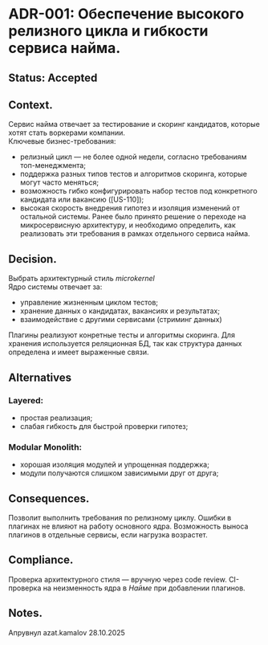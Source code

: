 # ADR-001: Обеспечение высокого релизного цикла и гибкости сервиса найма.

## Status: Accepted

## Context. 

Сервис найма отвечает за тестирование и скоринг кандидатов, которые хотят стать воркерами компании.  
Ключевые бизнес-требования:
- релизный цикл — не более одной недели, согласно требованиям топ-менеджмента;
- поддержка разных типов тестов и алгоритмов скоринга, которые могут часто меняться;
- возможность гибко конфигурировать набор тестов под конкретного кандидата или вакансию ([US-110]);
- высокая скорость внедрения гипотез и изоляция изменений от остальной системы.
Ранее было принято решение о переходе на микросервисную архитектуру, и необходимо определить, как реализовать эти требования в рамках отдельного сервиса найма.  

## Decision. 

Выбрать архитектурный стиль *microkernel*  
Ядро системы отвечает за:
- управление жизненным циклом тестов;
- хранение данных о кандидатах, вакансиях и результатах;
- взаимодействие с другими сервисами (стриминг данных)

Плагины реализуют конретные тесты и алгоритмы скоринга. Для хранения используется реляционная БД, так как структура данных определена и имеет выраженные связи.

## Alternatives
### Layered:
- простая реализация;
- слабая гибкость для быстрой проверки гипотез;

### Modular Monolith:
- хорошая изоляция модулей и упрощенная поддержка;
- модули получаются слишком зависимыми друг от друга;

## Consequences. 

Позволит выполнить требования по релизному циклу. Ошибки в плагинах не влияют на работу основного ядра. Возможность выноса плагинов в отдельные сервисы, если нагрузка возрастет.

## Сompliance.

Проверка архитектурного стиля — вручную через code review. CI-проверка на неизменность ядра в *Найме* при добавлении плагинов.

## Notes. 
Апрувнул azat.kamalov 
28.10.2025 
